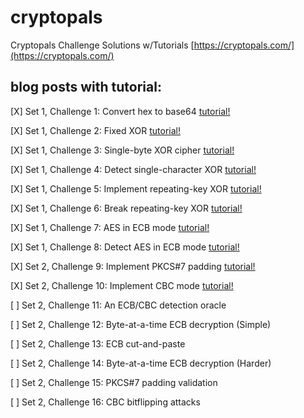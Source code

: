 # cryptopals
Cryptopals Challenge Solutions w/Tutorials [https://cryptopals.com/](https://cryptopals.com/)

## blog posts with tutorial:

[X] Set 1, Challenge 1: Convert hex to base64
[tutorial!](https://thmsdnnr.github.io/tutorials/javascript/cryptopals/2017/09/14/cryptopals-set1-challenge1-hexadecimal-to-base64.html)

[X] Set 1, Challenge 2: Fixed XOR
[tutorial!](https://thmsdnnr.github.io/tutorials/javascript/cryptopals/2017/09/14/cryptopals-set1-challenge-2-fixed-XOR.html)

[X] Set 1, Challenge 3: Single-byte XOR cipher
[tutorial!](https://thmsdnnr.github.io/tutorials/javascript/cryptopals/2017/09/14/cryptopals-set1-challenge-3-single-byte-XOR-cipher.html)

[X] Set 1, Challenge 4: Detect single-character XOR
[tutorial!](https://thmsdnnr.github.io/tutorials/javascript/cryptopals/2017/09/14/cryptopals-set1-challenge-4-detect-single-character-XOR.html)

[X] Set 1, Challenge 5: Implement repeating-key XOR
[tutorial!](https://thmsdnnr.github.io/tutorials/javascript/cryptopals/2017/09/14/cryptopals-set1-challenge-5-implement-repeating-key-XOR.html)

[X] Set 1, Challenge 6: Break repeating-key XOR
[tutorial!](https://thmsdnnr.github.io/tutorials/javascript/cryptopals/2017/09/16/cryptopals-set1-challenge-6-break-repeating-key-XOR.html)

[X] Set 1, Challenge 7: AES in ECB mode
[tutorial!](https://thmsdnnr.github.io/tutorials/javascript/cryptopals/2017/09/21/cryptopals-set1-challenge-7-aes-in-ecb-mode.html)

[X] Set 1, Challenge 8: Detect AES in ECB mode
[tutorial!](https://thmsdnnr.github.io/tutorials/javascript/cryptopals/2017/09/22/cryptopals-set1-challenge-8-detecting-aes-in-ecb-mode.html)

[X] Set 2, Challenge 9: Implement PKCS#7 padding
[tutorial!](https://thmsdnnr.github.io/tutorials/javascript/cryptopals/2017/09/22/cryptopals-set2-challenge-9-implement-pkcs7-padding.html)

[X] Set 2, Challenge 10: Implement CBC mode
[tutorial!](https://thmsdnnr.github.io/tutorials/javascript/cryptopals/2017/09/24/cryptopals-set2-challenge-10-implement-cipher-block-chaining.html)

[ ] Set 2, Challenge 11: An ECB/CBC detection oracle

[ ] Set 2, Challenge 12: Byte-at-a-time ECB decryption (Simple)

[ ] Set 2, Challenge 13: ECB cut-and-paste

[ ] Set 2, Challenge 14: Byte-at-a-time ECB decryption (Harder)

[ ] Set 2, Challenge 15: PKCS#7 padding validation

[ ] Set 2, Challenge 16: CBC bitflipping attacks
